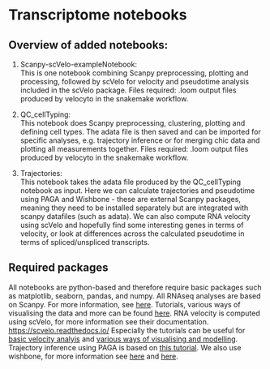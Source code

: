# Transcriptome notebooks

## Overview of added notebooks:
1. Scanpy-scVelo-exampleNotebook:<br/>
This is one notebook combining Scanpy preprocessing, plotting and processing, followed by scVelo for velocity and pseudotime analysis included in the scVelo package. Files required: .loom output files produced by velocyto in the snakemake workflow.

2. QC_cellTyping:<br/>
This notebook does Scanpy preprocessing, clustering, plotting and defining cell types. The adata file is then saved and can be imported for specific analyses, e.g. trajectory inference or for merging chic data and plotting all measurements together. Files required: .loom output files produced by velocyto in the snakemake workflow.


3. Trajectories:<br/>
This notebook takes the adata file produced by the QC_cellTyping notebook as input. Here we can calculate trajectories and pseudotime using PAGA and Wishbone - these are external Scanpy packages, meaning they need to be installed separately but are integrated with scanpy datafiles (such as adata). We can also compute RNA velocity using scVelo and hopefully find some interesting genes in terms of velocity, or look at differences across the calculated pseudotime in terms of spliced/unspliced transcripts.


## Required packages
All notebooks are python-based and therefore require basic packages such as matplotlib, seaborn, pandas, and numpy.
All RNAseq analyses are based on Scanpy. For more information, see [here](https://scanpy.readthedocs.io/en/stable/). Tutorials, various ways of visualising the data and more can be found [here](https://scanpy.readthedocs.io/en/stable/tutorials.html). 
RNA velocity is computed using scVelo, for more information see their documentation. https://scvelo.readthedocs.io/ Especially the tutorials can be useful for [basic velocity analyis](https://scvelo.readthedocs.io/VelocityBasics.html) and [various ways of visualising and modelling](https://scvelo.readthedocs.io/DynamicalModeling.html).
Trajectory inference using PAGA is based on [this tutorial](https://scanpy-tutorials.readthedocs.io/en/latest/paga-paul15.html). We also use wishbone, for more information see [here](https://scanpy.readthedocs.io/en/stable/external/scanpy.external.tl.wishbone.html) and [here](https://github.com/ManuSetty/wishbone).


